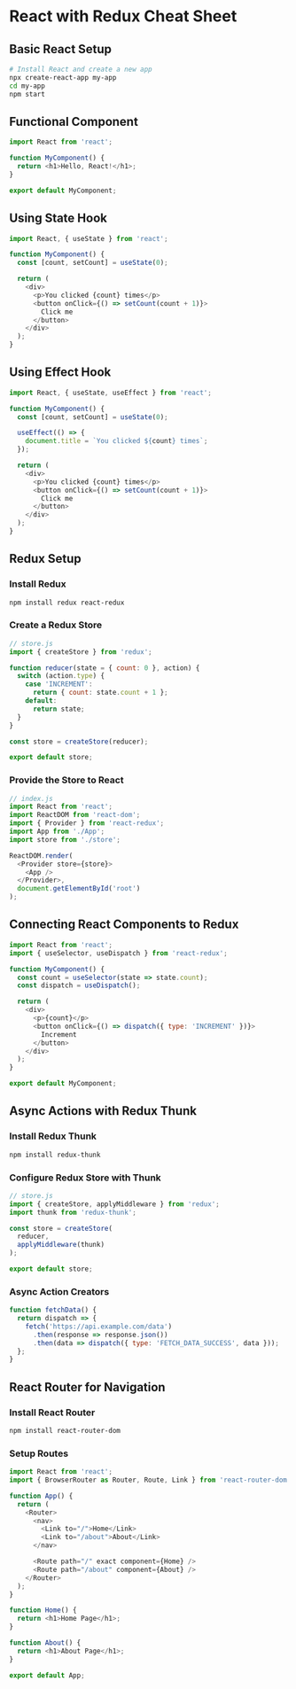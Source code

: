 
# React with Redux Cheat Sheet

## Basic React Setup

```bash
# Install React and create a new app
npx create-react-app my-app
cd my-app
npm start
```

## Functional Component

```javascript
import React from 'react';

function MyComponent() {
  return <h1>Hello, React!</h1>;
}

export default MyComponent;
```

## Using State Hook

```javascript
import React, { useState } from 'react';

function MyComponent() {
  const [count, setCount] = useState(0);

  return (
    <div>
      <p>You clicked {count} times</p>
      <button onClick={() => setCount(count + 1)}>
        Click me
      </button>
    </div>
  );
}
```

## Using Effect Hook

```javascript
import React, { useState, useEffect } from 'react';

function MyComponent() {
  const [count, setCount] = useState(0);

  useEffect(() => {
    document.title = `You clicked ${count} times`;
  });

  return (
    <div>
      <p>You clicked {count} times</p>
      <button onClick={() => setCount(count + 1)}>
        Click me
      </button>
    </div>
  );
}
```

## Redux Setup

### Install Redux

```bash
npm install redux react-redux
```

### Create a Redux Store

```javascript
// store.js
import { createStore } from 'redux';

function reducer(state = { count: 0 }, action) {
  switch (action.type) {
    case 'INCREMENT':
      return { count: state.count + 1 };
    default:
      return state;
  }
}

const store = createStore(reducer);

export default store;
```

### Provide the Store to React

```javascript
// index.js
import React from 'react';
import ReactDOM from 'react-dom';
import { Provider } from 'react-redux';
import App from './App';
import store from './store';

ReactDOM.render(
  <Provider store={store}>
    <App />
  </Provider>,
  document.getElementById('root')
);
```

## Connecting React Components to Redux

```javascript
import React from 'react';
import { useSelector, useDispatch } from 'react-redux';

function MyComponent() {
  const count = useSelector(state => state.count);
  const dispatch = useDispatch();

  return (
    <div>
      <p>{count}</p>
      <button onClick={() => dispatch({ type: 'INCREMENT' })}>
        Increment
      </button>
    </div>
  );
}

export default MyComponent;
```

## Async Actions with Redux Thunk

### Install Redux Thunk

```bash
npm install redux-thunk
```

### Configure Redux Store with Thunk

```javascript
// store.js
import { createStore, applyMiddleware } from 'redux';
import thunk from 'redux-thunk';

const store = createStore(
  reducer,
  applyMiddleware(thunk)
);

export default store;
```

### Async Action Creators

```javascript
function fetchData() {
  return dispatch => {
    fetch('https://api.example.com/data')
      .then(response => response.json())
      .then(data => dispatch({ type: 'FETCH_DATA_SUCCESS', data }));
  };
}
```

## React Router for Navigation

### Install React Router

```bash
npm install react-router-dom
```

### Setup Routes

```javascript
import React from 'react';
import { BrowserRouter as Router, Route, Link } from 'react-router-dom';

function App() {
  return (
    <Router>
      <nav>
        <Link to="/">Home</Link>
        <Link to="/about">About</Link>
      </nav>

      <Route path="/" exact component={Home} />
      <Route path="/about" component={About} />
    </Router>
  );
}

function Home() {
  return <h1>Home Page</h1>;
}

function About() {
  return <h1>About Page</h1>;
}

export default App;
```
